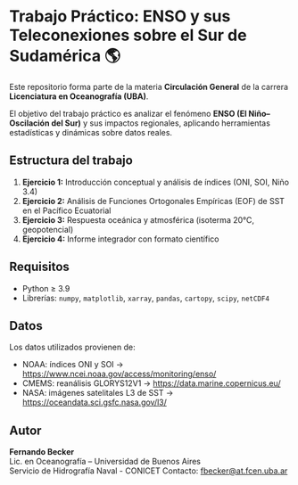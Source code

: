 # Trabajo Práctico: ENSO y sus Teleconexiones sobre el Sur de Sudamérica 🌎

Este repositorio forma parte de la materia **Circulación General** de la carrera **Licenciatura en Oceanografía (UBA)**.

El objetivo del trabajo práctico es analizar el fenómeno **ENSO (El Niño–Oscilación del Sur)** y sus impactos regionales, aplicando herramientas estadísticas y dinámicas sobre datos reales.

## Estructura del trabajo
1. **Ejercicio 1:** Introducción conceptual y análisis de índices (ONI, SOI, Niño 3.4)
2. **Ejercicio 2:** Análisis de Funciones Ortogonales Empíricas (EOF) de SST en el Pacífico Ecuatorial
3. **Ejercicio 3:** Respuesta oceánica y atmosférica (isoterma 20°C, geopotencial)
4. **Ejercicio 4:** Informe integrador con formato científico

## Requisitos
- Python ≥ 3.9  
- Librerías: `numpy`, `matplotlib`, `xarray`, `pandas`, `cartopy`, `scipy`, `netCDF4`

## Datos
Los datos utilizados provienen de:
- NOAA: índices ONI y SOI → https://www.ncei.noaa.gov/access/monitoring/enso/
- CMEMS: reanálisis GLORYS12V1 → https://data.marine.copernicus.eu/
- NASA: imágenes satelitales L3 de SST → https://oceandata.sci.gsfc.nasa.gov/l3/
  
## Autor
**Fernando Becker**  
Lic. en Oceanografía – Universidad de Buenos Aires  
Servicio de Hidrografía Naval - CONICET
Contacto: fbecker@at.fcen.uba.ar
